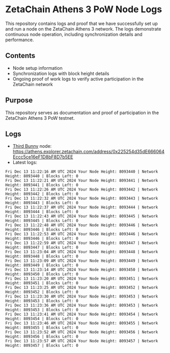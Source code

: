 # ZetaChain Athens 3 PoW Node Logs
This repository contains logs and proof that we have successfully set up and run a node on the ZetaChain Athens 3 network. The logs demonstrate continuous node operation, including synchronization details and performance.

## Contents
- Node setup information
- Synchronization logs with block height details
- Ongoing proof of work logs to verify active participation in the ZetaChain network

## Purpose
This repository serves as documentation and proof of participation in the ZetaChain Athens 3 PoW testnet.

## Logs

- [Third Bunny](https://thirdbunny.xyz/) node: https://athens.explorer.zetachain.com/address/0x225254d35dE666064Eccc5ce16eF1D8bF8D7b5EE
- Latest logs:
```
Fri Dec 13 11:22:16 AM UTC 2024 Your Node Height: 8093440 | Network Height: 8093440 | Blocks Left: 0
Fri Dec 13 11:22:21 AM UTC 2024 Your Node Height: 8093441 | Network Height: 8093441 | Blocks Left: 0
Fri Dec 13 11:22:26 AM UTC 2024 Your Node Height: 8093442 | Network Height: 8093442 | Blocks Left: 0
Fri Dec 13 11:22:32 AM UTC 2024 Your Node Height: 8093443 | Network Height: 8093443 | Blocks Left: 0
Fri Dec 13 11:22:37 AM UTC 2024 Your Node Height: 8093444 | Network Height: 8093444 | Blocks Left: 0
Fri Dec 13 11:22:43 AM UTC 2024 Your Node Height: 8093445 | Network Height: 8093445 | Blocks Left: 0
Fri Dec 13 11:22:48 AM UTC 2024 Your Node Height: 8093446 | Network Height: 8093446 | Blocks Left: 0
Fri Dec 13 11:22:53 AM UTC 2024 Your Node Height: 8093446 | Network Height: 8093446 | Blocks Left: 0
Fri Dec 13 11:22:59 AM UTC 2024 Your Node Height: 8093447 | Network Height: 8093447 | Blocks Left: 0
Fri Dec 13 11:23:04 AM UTC 2024 Your Node Height: 8093448 | Network Height: 8093448 | Blocks Left: 0
Fri Dec 13 11:23:09 AM UTC 2024 Your Node Height: 8093449 | Network Height: 8093449 | Blocks Left: 0
Fri Dec 13 11:23:14 AM UTC 2024 Your Node Height: 8093450 | Network Height: 8093450 | Blocks Left: 0
Fri Dec 13 11:23:20 AM UTC 2024 Your Node Height: 8093451 | Network Height: 8093451 | Blocks Left: 0
Fri Dec 13 11:23:25 AM UTC 2024 Your Node Height: 8093452 | Network Height: 8093452 | Blocks Left: 0
Fri Dec 13 11:23:30 AM UTC 2024 Your Node Height: 8093453 | Network Height: 8093453 | Blocks Left: 0
Fri Dec 13 11:23:36 AM UTC 2024 Your Node Height: 8093453 | Network Height: 8093453 | Blocks Left: 0
Fri Dec 13 11:23:41 AM UTC 2024 Your Node Height: 8093454 | Network Height: 8093454 | Blocks Left: 0
Fri Dec 13 11:23:46 AM UTC 2024 Your Node Height: 8093455 | Network Height: 8093455 | Blocks Left: 0
Fri Dec 13 11:23:52 AM UTC 2024 Your Node Height: 8093456 | Network Height: 8093456 | Blocks Left: 0
Fri Dec 13 11:23:57 AM UTC 2024 Your Node Height: 8093457 | Network Height: 8093457 | Blocks Left: 0
```
